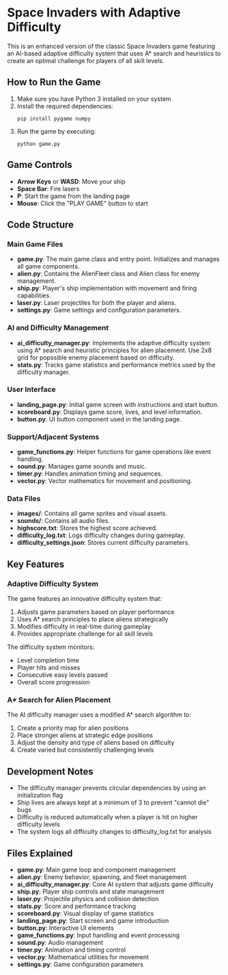 # Space Invaders with Adaptive Difficulty

This is an enhanced version of the classic Space Invaders game featuring an AI-based adaptive difficulty system that uses A* search and heuristics to create an optimal challenge for players of all skill levels.

## How to Run the Game

1. Make sure you have Python 3 installed on your system
2. Install the required dependencies:
   ```
   pip install pygame numpy
   ```
3. Run the game by executing:
   ```
   python game.py
   ```

## Game Controls

- **Arrow Keys** or **WASD**: Move your ship
- **Space Bar**: Fire lasers
- **P**: Start the game from the landing page
- **Mouse**: Click the "PLAY GAME" button to start

## Code Structure

### Main Game Files

- **game.py**: The main game class and entry point. Initializes and manages all game components.
- **alien.py**: Contains the AlienFleet class and Alien class for enemy management.
- **ship.py**: Player's ship implementation with movement and firing capabilities.
- **laser.py**: Laser projectiles for both the player and aliens.
- **settings.py**: Game settings and configuration parameters.

### AI and Difficulty Management

- **ai_difficulty_manager.py**: Implements the adaptive difficulty system using A* search and heuristic principles for alien placement. Use 2x8 grid for popssible enemy placement based on difficulty.
- **stats.py**: Tracks game statistics and performance metrics used by the difficulty manager.

### User Interface

- **landing_page.py**: Initial game screen with instructions and start button.
- **scoreboard.py**: Displays game score, lives, and level information.
- **button.py**: UI button component used in the landing page.

### Support/Adjacent Systems

- **game_functions.py**: Helper functions for game operations like event handling.
- **sound.py**: Manages game sounds and music.
- **timer.py**: Handles animation timing and sequences.
- **vector.py**: Vector mathematics for movement and positioning.

### Data Files

- **images/**: Contains all game sprites and visual assets.
- **sounds/**: Contains all audio files.
- **highscore.txt**: Stores the highest score achieved.
- **difficulty_log.txt**: Logs difficulty changes during gameplay.
- **difficulty_settings.json**: Stores current difficulty parameters.

## Key Features

### Adaptive Difficulty System

The game features an innovative difficulty system that:

1. Adjusts game parameters based on player performance
2. Uses A* search principles to place aliens strategically
3. Modifies difficulty in real-time during gameplay
4. Provides appropriate challenge for all skill levels

The difficulty system monitors:
- Level completion time
- Player hits and misses
- Consecutive easy levels passed
- Overall score progression

### A* Search for Alien Placement

The AI difficulty manager uses a modified A* search algorithm to:

1. Create a priority map for alien positions
2. Place stronger aliens at strategic edge positions
3. Adjust the density and type of aliens based on difficulty
4. Create varied but consistently challenging levels

## Development Notes

- The difficulty manager prevents circular dependencies by using an initialization flag
- Ship lives are always kept at a minimum of 3 to prevent "cannot die" bugs
- Difficulty is reduced automatically when a player is hit on higher difficulty levels
- The system logs all difficulty changes to difficulty_log.txt for analysis

## Files Explained

- **game.py**: Main game loop and component management
- **alien.py**: Enemy behavior, spawning, and fleet management
- **ai_difficulty_manager.py**: Core AI system that adjusts game difficulty
- **ship.py**: Player ship controls and state management
- **laser.py**: Projectile physics and collision detection
- **stats.py**: Score and performance tracking
- **scoreboard.py**: Visual display of game statistics
- **landing_page.py**: Start screen and game introduction
- **button.py**: Interactive UI elements
- **game_functions.py**: Input handling and event processing
- **sound.py**: Audio management
- **timer.py**: Animation and timing control
- **vector.py**: Mathematical utilities for movement
- **settings.py**: Game configuration parameters